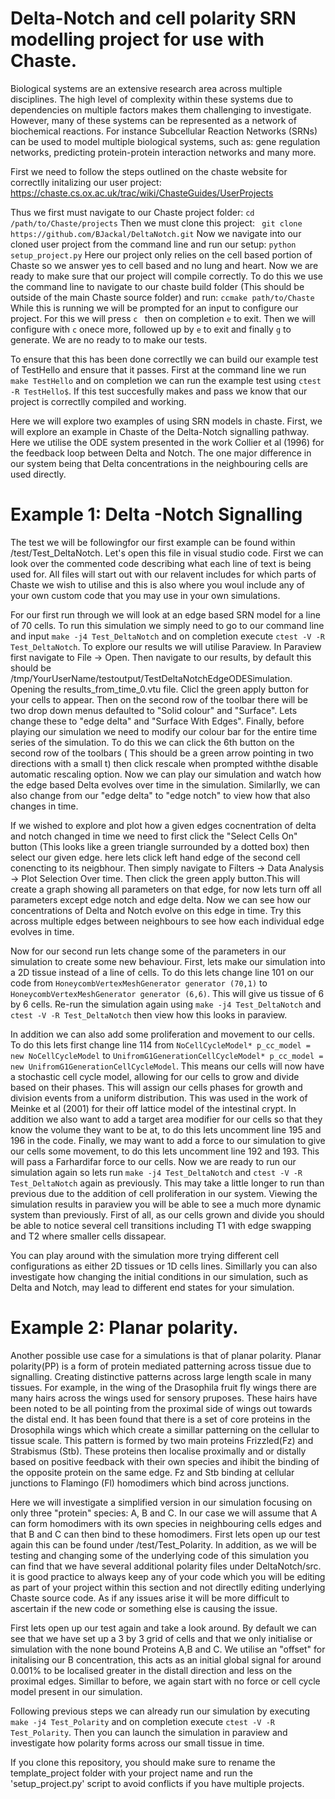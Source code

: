 # Delta-Notch and cell polarity SRN modelling project for use with Chaste.

Biological systems are an extensive research area across multiple disciplines. The high level of complexity within these systems due to dependencies on multiple factors makes them challenging to investigate. However, many of these systems can be represented as a network of biochemical reactions. For instance Subcellular Reaction Networks (SRNs) can be used to model multiple biological systems, such as: gene regulation networks, predicting protein-protein interaction networks and many more.

First we need to follow the steps outlined on the chaste website for correctlly initalizing our user project: 
https://chaste.cs.ox.ac.uk/trac/wiki/ChasteGuides/UserProjects

Thus we first must navigate to our Chaste project folder: ```cd /path/to/Chaste/projects```
Then we must clone this project: ``` git clone https://github.com/BJackal/DeltaNotch.git```
Now we navigate into our cloned user project from the command line and run our setup: ```python setup_project.py```
Here our project only relies on the cell based portion of Chaste so we answer yes to cell based and no lung and heart.
Now we are ready to make sure that our project will compile correctly. To do this we use the command line to navigate to our chaste build folder (This should be outside of the main Chaste source folder) and run: ```ccmake path/to/Chaste```
While this is running we will be prompted for an input to configure our project. For this we will press ```c ``` then on completion ```e``` to exit.
Then we will configure with ```c``` onece more, followed up by ```e``` to exit and finally ```g``` to generate.
We are no ready to to make our tests.

To ensure that this has been done correctlly we can build our example test of TestHello and ensure that it passes.
First at the command line we run ```make TestHello``` and on completion we can run the example test using ```ctest -R TestHello$```.
If this test succesfully makes and pass we know that our project is correctlly compiled and working.

Here we will explore two examples of using SRN models in chaste. First, we will explore an example in Chaste of the Delta-Notch signalling pathway. Here we utilise the ODE system presented in the work Collier et al (1996) for the feedback loop between Delta and Notch. The one major difference in our system being that Delta concentrations in the neighbouring cells are used directly.

# Example 1: Delta -Notch Signalling
The test we will be followingfor our first example can be found within /test/Test_DeltaNotch. Let's open this file in visual studio code. First we can look over the commented code describing what each line of text is being used for. All files will start out with our relavent includes for which parts of Chaste we wish to utilise and this is also where you woul include any of your own custom code that you may use in your own simulations.

For our first run through we will look at an edge based SRN model for a line of 70 cells. To run this simulation we simply need to go to our command line and input ```make -j4 Test_DeltaNotch``` and on completion execute ```ctest -V -R Test_DeltaNotch```. To explore our results we will utilise Paraview. In Paraview first navigate to File -> Open. Then navigate to our results, by default this should be /tmp/YourUserName/testoutput/TestDeltaNotchEdgeODESimulation. Opening the results_from_time_0.vtu file. Clicl the green apply button for your cells to appear. Then on the second row of the toolbar there will be two drop down menus defaulted to "Solid colour" and "Surface". Lets change these to "edge delta" and "Surface With Edges". Finally, before playing our simulation we need to modify our colour bar for the entire time series of the simulation. To do this we can click the 6th button on the second row of the toolbars ( This should be a green arrow pointing in two directions with a small t) then click rescale when prompted withthe disable automatic rescaling option. Now we can play our simulation and watch how the edge based Delta evolves over time in the simulation. Similarlly, we can also change from our "edge delta" to "edge notch" to view how that also changes in time. 

If we wished to explore and plot how a given edges cocnentration of delta and notch changed in time we need to first click the "Select Cells On" button (This looks like a green triangle surrounded by a dotted box) then select our given edge. here lets click left hand edge of the second cell conencting to its neigbhour. Then simply navigate to Filters -> Data Analysis -> Plot Selection Over time. Then click the green apply button.This will create a graph showing all parameters on that edge, for now lets turn off all parameters except edge notch and edge delta. Now we can see how our concentrations of Delta and Notch evolve on this edge in time. Try this across multiple edges between neighbours to see how each individual edge evolves in time.

Now for our second run lets change some of the parameters in our simulation to create some new behaviour. First, lets make our simulation into a 2D tissue instead of a line of cells. To do this lets change line 101 on our code from ```HoneycombVertexMeshGenerator generator (70,1)``` to  ```HoneycombVertexMeshGenerator generator (6,6)```. This will give us tissue of 6 by 6 cells. Re-run the simulation again using ```make -j4 Test_DeltaNotch``` and  ```ctest -V -R Test_DeltaNotch``` then view how this looks in paraview.  

In addition we can also add some proliferation and movement to our cells. To do this lets first change line 114 from ```NoCellCycleModel* p_cc_model = new NoCellCycleModel``` to ```UnifromG1GenerationCellCycleModel* p_cc_model = new UnifromG1GenerationCellCycleModel```. This means our cells will now have a stochastic cell cycle model, allowing for our cells to grow and divide based on their phases. This will assign our cells phases for growth and division events from a uniform distribution. This was used in the work of Meinke et al (2001) for their off lattice model of the intestinal crypt. In addition we also want to add a target area modifier for our cells so that they know the volume they want to be at, to do this lets uncomment line 195 and 196 in the code. Finally, we may want to add a force to our simulation to give our cells some movement, to do this lets uncomment line 192 and 193. This will pass a Farhardifar force to our cells. Now we are ready to run our simulation again so lets run ```make -j4 Test_DeltaNotch``` and  ```ctest -V -R Test_DeltaNotch``` again as previously. This may take a little longer to run than previous due to the addition of cell proliferation in our system. Viewing the simulation results in paraview you will be able to see a much more dynamic system than previously. First of all, as our cells grown and divide you should be able to notice several cell transitions including T1 with edge swapping and T2 where smaller cells dissapear. 

You can play around with the simulation more trying different cell configurations as either 2D tissues or 1D cells lines. Simillarly you can also investigate how changing the initial conditions in our simulation, such as Delta and Notch, may lead to different end states for your simulation.

# Example 2: Planar polarity. 

Another possible use case for a simulations is that of planar polarity. Planar polarity(PP) is a form of protein mediated patterning across tissue due to signalling. Creating distinctive patterns across large length scale in many tissues. For example, in the wing of the Drasophila fruit fly wings there are many hairs across the wings used for sensory pruposes. These hairs have been noted to be all pointing from the proximal side of wings out towards the distal end. It has been found that there is a set of core proteins in the Drosophila wings which which create a simillar patterning on the cellular to tissue scale. This pattern is formed by two main proteins Frizzled(Fz) and Strabismus (Stb). These proteins then localise proximally and or distally based on positive feedback with their own species and ihibit the binding of the opposite protein on the same edge. Fz and Stb binding at cellular junctions to Flamingo (Fl) homodimers which bind across junctions.

Here we will investigate a simplified version in our simulation focusing on only three "protein" species: A, B and C. In our case we will assume that A can form homodimers with its own species in neighbouring cells edges and that B and C can then bind to these homodimers. First lets open up our test again this can be found under /test/Test_Polarity. In addition, as we will be testing and changing some of the underlying code of this simulation you can find that we have several additional polarity files under DeltaNotch/src. it is good practice to always keep any of your code which you will be editing as part of your project within this section and not directlly editing underlying Chaste source code. As if any issues arise it will be more difficult to ascertain if the new code or something else is causing the issue.

First lets open up our test again and take a look around. By default we can see that we have set up a 3 by 3 grid of cells and that we only initialise or simulation with the none bound Proteins A,B and C. We utilise an "offset" for initalising our B concentration, this acts as an initial global signal for around 0.001% to be localised greater in the distall direction and less on the proximal edges. Simillar to before, we again start with no force or cell cycle model present in our simulation.

Following previous steps we can already run our simulation by executing ```make -j4 Test_Polarity``` and on completion execute ```ctest -V -R Test_Polarity```. Then you can launch the simulation in paraview and investigate how polarity forms across our small tissue in time.

If you clone this repository, you should make sure to rename the template_project folder with your project name and run the 'setup_project.py' script to avoid conflicts if you have multiple projects.
